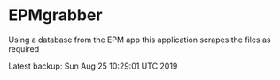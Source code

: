 # EPMgrabber
Using a database from the EPM app this application scrapes the files as required


Latest backup: Sun Aug 25 10:29:01 UTC 2019
